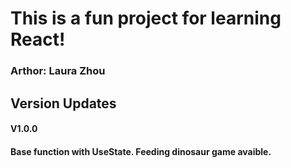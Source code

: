 # This is a fun project for learning React! 

### Arthor: Laura Zhou

## Version Updates
#### V1.0.0
#### Base function with UseState. Feeding dinosaur game avaible. 